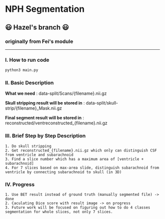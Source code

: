 # NPH Segmentation
## 😃 Hazel's branch 😃
### originally from Fei's module
---

### I. How to run code

```python
python3 main.py
```

### II. Basic Description 

**What we need** : data-split/Scans/{filename}.nii.gz

**Skull stripping result will be stored in** : data-split/skull-strip/{filename}_Mask.nii.gz

**Final segment result will be stored in** : reconstructed/ventreconstructed_{filename}.nii.gz


### III. Brief Step by Step Description

```
1. Do skull stripping 
2. Get reconstructed_{filename}.nii.gz which only can distinguish CSF from ventricle and subarachnoid
3. Find a slice number which has a maximum area of [ventricle + subarachnoid]
4. For 7 slices based on max-area slide, distinguish subarachnoid from ventricle by connecting subarachnoid to skull (in 3D)
```

### IV. Progress

```
1. Use BET result instead of ground truth (manually segmented file) -> done
2. Caculating Dice score with result image -> on progress
3. Future work will be focused on figuring out how to do 4 classes segmentation for whole slices, not only 7 slices.
```
